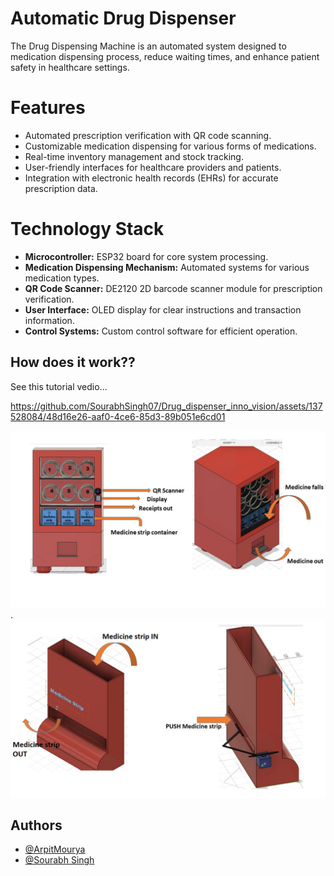 
# Automatic Drug Dispenser

The Drug Dispensing Machine is an automated system designed to medication dispensing process, reduce waiting times, and enhance patient safety in healthcare settings.

# Features

- Automated prescription verification with QR code scanning.
- Customizable medication dispensing for various forms of medications.
- Real-time inventory management and stock tracking.
- User-friendly interfaces for healthcare providers and patients.
- Integration with electronic health records (EHRs) for accurate prescription data.
# Technology Stack

- **Microcontroller:** ESP32 board for core system processing.
- **Medication Dispensing Mechanism:** Automated systems for various medication types.
- **QR Code Scanner:** DE2120 2D barcode scanner module for prescription verification.
- **User Interface:** OLED display for clear instructions and transaction information.
- **Control Systems:** Custom control software for efficient operation.

## How does it work??
See this tutorial vedio...


https://github.com/SourabhSingh07/Drug_dispenser_inno_vision/assets/137528084/48d16e26-aaf0-4ce6-85d3-89b051e6cd01


![See this vedio](DrugDispenser.png).
![See this vedio](Medicinestrip.png)
## Authors

- [@ArpitMourya](https://github.com/ArpitMourya)
- [@Sourabh Singh](https://github.com/SourabhSingh07)


